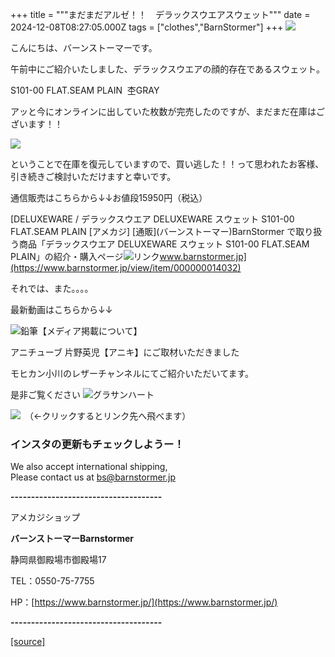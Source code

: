 +++
title = """まだまだアルゼ！！　デラックスウエアスウェット"""
date = 2024-12-08T08:27:05.000Z
tags = ["clothes","BarnStormer"]
+++
[![](https://stat.ameba.jp/user_images/20231023/16/barnstormer-go/b2/03/p/o0420015015354743273.png)](https://ameblo.jp/barnstormer-go/entry-12825670498.html)

こんにちは、バーンストーマーです。

午前中にご紹介いたしました、デラックスウエアの顔的存在であるスウェット。

S101-00 FLAT.SEAM PLAIN  杢GRAY　

アッと今にオンラインに出していた枚数が完売したのですが、まだまだ在庫はございます！！

[![](https://stat.ameba.jp/user_images/20241208/12/barnstormer-go/f5/23/j/o0466070015519102894.jpg)](https://stat.ameba.jp/user_images/20241208/12/barnstormer-go/f5/23/j/o0466070015519102894.jpg)

ということで在庫を復元していますので、買い逃した！！って思われたお客様、引き続きご検討いただけますと幸いです。

通信販売はこちらから↓↓お値段15950円（税込）

[DELUXEWARE / デラックスウエア DELUXEWARE スウェット S101-00 FLAT.SEAM PLAIN \[アメカジ\] \[通販\](バーンストーマー)BarnStormer で取り扱う商品「デラックスウエア DELUXEWARE スウェット S101-00 FLAT.SEAM PLAIN」の紹介・購入ページ![リンク](https://c.stat100.ameba.jp/ameblo/symbols/v3.20.0/svg/gray/editor_link.svg)www.barnstormer.jp](https://www.barnstormer.jp/view/item/000000014032)

それでは、また。。。。

最新動画はこちらから↓↓

![鉛筆](https://stat100.ameba.jp/blog/ucs/img/char/char3/519.png)【メディア掲載について】

アニチューブ 片野英児【アニキ】にご取材いただきました

モヒカン小川のレザーチャンネルにてご紹介いただいてます。

是非ご覧ください ![グラサンハート](https://stat100.ameba.jp/blog/ucs/img/char/char3/148.png)

[![](https://stat.ameba.jp/user_images/20230412/16/barnstormer-go/6a/23/p/o0108010815269242493.png)](https://www.instagram.com/barnstormer_daily/)　（←クリックするとリンク先へ飛べます）

### インスタの更新もチェックしようー！

We also accept international shipping,  
Please contact us at bs@barnstormer.jp

**\-------------------------------------**

アメカジショップ

**バーンストーマーBarnstormer**

静岡県御殿場市御殿場17

TEL：0550-75-7755

HP：[https://www.barnstormer.jp/](https://www.barnstormer.jp/)

**\-------------------------------------**

[[source]](https://ameblo.jp/barnstormer-go/entry-12877912858.html)
